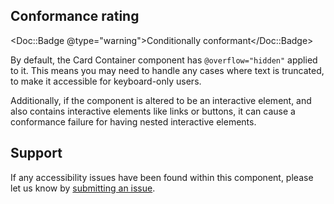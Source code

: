 ## Conformance rating

<Doc::Badge @type="warning">Conditionally conformant</Doc::Badge>

By default, the Card Container component has `@overflow="hidden"` applied to it. This means you may need to handle any cases where text is truncated, to make it accessible for keyboard-only users.

Additionally, if the component is altered to be an interactive element, and also contains interactive elements like links or buttons, it can cause a conformance failure for having nested interactive elements.

## Support

If any accessibility issues have been found within this component, please let us know by [submitting an issue](https://github.com/hashicorp/design-system/issues/new/choose).
